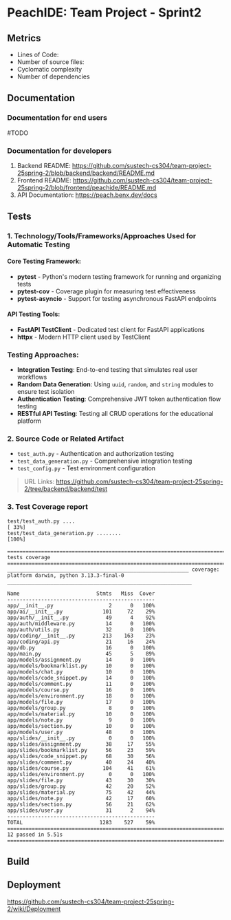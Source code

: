 # PeachIDE: Team Project - Sprint2

## Metrics

- Lines of Code:
- Number of source files:
- Cyclomatic complexity
- Number of dependencies

## Documentation

### Documentation for end users
#TODO
### Documentation for developers
1. Backend README: https://github.com/sustech-cs304/team-project-25spring-2/blob/backend/backend/README.md
2. Frontend README: https://github.com/sustech-cs304/team-project-25spring-2/blob/frontend/peachide/README.md
3. API Documentation: https://peach.benx.dev/docs
## Tests

### 1. Technology/Tools/Frameworks/Approaches Used for Automatic Testing

#### **Core Testing Framework:**
- **pytest** - Python's modern testing framework for running and organizing tests
- **pytest-cov** - Coverage plugin for measuring test effectiveness
- **pytest-asyncio** - Support for testing asynchronous FastAPI endpoints

#### **API Testing Tools:**
- **FastAPI TestClient** - Dedicated test client for FastAPI applications
- **httpx** - Modern HTTP client used by TestClient

### **Testing Approaches:**
- **Integration Testing**: End-to-end testing that simulates real user workflows
- **Random Data Generation**: Using `uuid`, `random`, and `string` modules to ensure test isolation
- **Authentication Testing**: Comprehensive JWT token authentication flow testing
- **RESTful API Testing**: Testing all CRUD operations for the educational platform

### 2. Source Code or Related Artifact

- `test_auth.py` - Authentication and authorization testing
- `test_data_generation.py` - Comprehensive integration testing
- `test_config.py` - Test environment configuration

> URL Links: https://github.com/sustech-cs304/team-project-25spring-2/tree/backend/backend/test

### 3. Test Coverage report
```
test/test_auth.py ....                                                                                                                                            [ 33%]
test/test_data_generation.py ........                                                                                                                             [100%]

============================================================================ tests coverage =============================================================================
___________________________________________________________ coverage: platform darwin, python 3.13.3-final-0 ____________________________________________________________

Name                         Stmts   Miss  Cover
------------------------------------------------
app/__init__.py                  2      0   100%
app/ai/__init__.py             101     72    29%
app/auth/__init__.py            49      4    92%
app/auth/middleware.py          14      0   100%
app/auth/utils.py               32      0   100%
app/coding/__init__.py         213    163    23%
app/coding/api.py               21     16    24%
app/db.py                       16      0   100%
app/main.py                     45      5    89%
app/models/assignment.py        14      0   100%
app/models/bookmarklist.py      10      0   100%
app/models/chat.py              10      0   100%
app/models/code_snippet.py      14      0   100%
app/models/comment.py           11      0   100%
app/models/course.py            16      0   100%
app/models/environment.py       18      0   100%
app/models/file.py              17      0   100%
app/models/group.py              8      0   100%
app/models/material.py          10      0   100%
app/models/note.py               9      0   100%
app/models/section.py           10      0   100%
app/models/user.py              48      0   100%
app/slides/__init__.py           0      0   100%
app/slides/assignment.py        38     17    55%
app/slides/bookmarklist.py      56     23    59%
app/slides/code_snippet.py      68     30    56%
app/slides/comment.py           40     24    40%
app/slides/course.py           104     41    61%
app/slides/environment.py        0      0   100%
app/slides/file.py              43     30    30%
app/slides/group.py             42     20    52%
app/slides/material.py          75     42    44%
app/slides/note.py              42     17    60%
app/slides/section.py           56     21    62%
app/slides/user.py              31      2    94%
------------------------------------------------
TOTAL                         1283    527    59%
========================================================================== 12 passed in 5.51s ===========================================================================
```
## Build

## Deployment

https://github.com/sustech-cs304/team-project-25spring-2/wiki/Deployment
